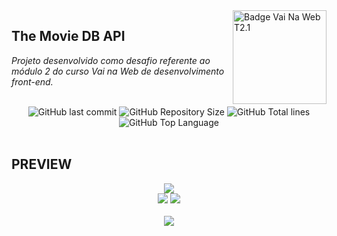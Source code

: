<img src="https://i.ibb.co/QpLTKSz/badge-M2-T2.png" alt="Badge Vai Na Web T2.1" width="150" align="right">

## The Movie DB API

<i>Projeto desenvolvido como desafio referente ao módulo 2 do curso Vai na Web de desenvolvimento front-end. </i><br><br>

<div align="center">
    <img alt="GitHub last commit" src="https://img.shields.io/github/last-commit/sophiacrds/Movies-api?color=khaki">
    <img alt="GitHub Repository Size" src="https://img.shields.io/github/repo-size/sophiacrds/Movies-api?color=white">
    <img alt="GitHub Total lines" src="https://img.shields.io/tokei/lines/github/sophiacrds/Movies-api?color=white">
    <img alt="GitHub Top Language" src="https://img.shields.io/github/languages/top/sophiacrds/Movies-api?color=white">

</div><br>

## PREVIEW

<div align="center">
  <img src="./demo/demo-desktop.gif">
</div>
<div align="center">
  <img src="./demo/demo-tablet.gif">
  <img src="./demo/demo-mobile.gif">
</div>
<br>

<div align="center">
    <a href="https://www.linkedin.com/in/sophia-leão-733880101/" alt="Linkedin"><img src="https://img.shields.io/badge/-Sophia Leão-white?style=flat&logo=Linkedin&logoColor=black"></a>
</div>
